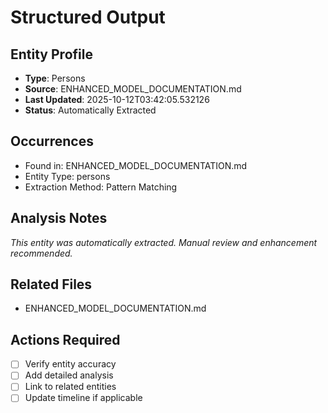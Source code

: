 # Structured Output

## Entity Profile
- **Type**: Persons
- **Source**: ENHANCED_MODEL_DOCUMENTATION.md
- **Last Updated**: 2025-10-12T03:42:05.532126
- **Status**: Automatically Extracted

## Occurrences
- Found in: ENHANCED_MODEL_DOCUMENTATION.md
- Entity Type: persons
- Extraction Method: Pattern Matching

## Analysis Notes
*This entity was automatically extracted. Manual review and enhancement recommended.*

## Related Files
- ENHANCED_MODEL_DOCUMENTATION.md

## Actions Required
- [ ] Verify entity accuracy
- [ ] Add detailed analysis
- [ ] Link to related entities
- [ ] Update timeline if applicable
